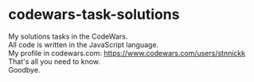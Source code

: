 # codewars-task-solutions
My solutions tasks in the CodeWars.
<br>
All code is written in the JavaScript language.
<br>
My profile in codewars.com: https://www.codewars.com/users/stnnickk
<br>
That's all you need to know.
<br>
Goodbye.
